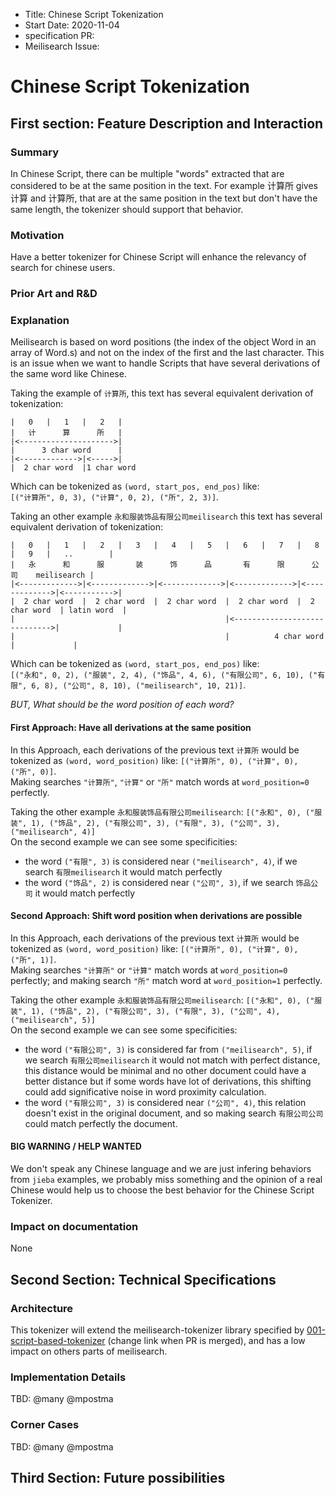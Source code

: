 - Title: Chinese Script Tokenization
- Start Date: 2020-11-04
- specification PR:
- Meilisearch Issue: 

# Chinese Script Tokenization

## First section: Feature Description and Interaction

### Summary

In Chinese Script, there can be multiple "words" extracted that are considered to be at the same position in the text. For example 计算所 gives 计算 and 计算所, that are at the same position in the text but don't have the same length, the tokenizer should support that behavior.


### Motivation

Have a better tokenizer for Chinese Script will enhance the relevancy of search for chinese users.

### Prior Art and R&D
### Explanation

Meilisearch is based on word positions (the index of the object Word in an array of Word.s) and not on the index of the first and the last character. This is an issue when we want to handle Scripts that have several derivations of the same word like Chinese.

Taking the example of `计算所`,
this text has several equivalent derivation of tokenization:
```
|   0   |   1   |   2   |
|   计      算      所   |
|<--------------------->|
|      3 char word      |
|<------------->|<----->|
|  2 char word  |1 char word
```
Which can be tokenized as `(word, start_pos, end_pos)` like:   
`[("计算所", 0, 3), ("计算", 0, 2), ("所", 2, 3)]`.

Taking an other example `永和服装饰品有限公司meilisearch`
this text has several equivalent derivation of tokenization:
```
|   0   |   1   |   2   |   3   |   4   |   5   |   6   |   7   |   8   |   9   |   ..        |
|   永      和      服       装      饰      品       有      限      公       司    meilisearch |
|<------------->|<------------->|<------------->|<------------->|<------------->|<----------->|
|  2 char word  |  2 char word  |  2 char word  |  2 char word  |  2 char word  | latin word  |
|                                               |<----------------------------->|             |
|                                               |          4 char word          |             |
```
Which can be tokenized as `(word, start_pos, end_pos)` like:   
`[("永和", 0, 2), ("服装", 2, 4), ("饰品", 4, 6), ("有限公司", 6, 10), ("有限", 6, 8), ("公司", 8, 10), ("meilisearch", 10, 21)]`.

_BUT, What should be the word position of each word?_

#### First Approach: Have all derivations at the same position

In this Approach, each derivations of the previous text `计算所` would be tokenized as `(word, word_position)` like:
`[("计算所", 0), ("计算", 0), ("所", 0)]`.   
Making searches `"计算所"`, `"计算"` or `"所"` match words at `word_position=0` perfectly.

Taking the other example `永和服装饰品有限公司meilisearch`:
`[("永和", 0), ("服装", 1), ("饰品", 2), ("有限公司", 3), ("有限", 3), ("公司", 3), ("meilisearch", 4)]`   
On the second example we can see some specificities:
- the word `("有限", 3)` is considered near `("meilisearch", 4)`, if we search `有限meilisearch` it would match perfectly
- the word `("饰品", 2)` is considered near `("公司", 3)`, if we search `饰品公司` it would match perfectly

#### Second Approach: Shift word position when derivations are possible

In this Approach, each derivations of the previous text `计算所` would be tokenized as `(word, word_position)` like:
`[("计算所", 0), ("计算", 0), ("所", 1)]`.   
Making searches `"计算所"` or `"计算"` match words at `word_position=0` perfectly; and making search `"所"` match word at `word_position=1` perfectly.

Taking the other example `永和服装饰品有限公司meilisearch`:
`[("永和", 0), ("服装", 1), ("饰品", 2), ("有限公司", 3), ("有限", 3), ("公司", 4), ("meilisearch", 5)]`   
On the second example we can see some specificities:
- the word `("有限公司", 3)` is considered far from `("meilisearch", 5)`, if we search `有限公司meilisearch` it would not match with perfect distance, this distance would be minimal and no other document could have a better distance but if some words have lot of derivations, this shifting could add significative noise in word proximity calculation.
- the word `("有限公司", 3)` is considered near `("公司", 4)`, this relation doesn't exist in the original document, and so making search `有限公司公司` could match perfectly the document.

#### BIG WARNING / HELP WANTED
We don't speak any Chinese language and we are just infering behaviors from `jieba` examples,
we probably miss something and the opinion of a real Chinese would help us to choose the best behavior for the Chinese Script Tokenizer.

### Impact on documentation

None

## Second Section: Technical Specifications

### Architecture

This tokenizer will extend the meilisearch-tokenizer library specified by [001-script-based-tokenizer](https://github.com/meilisearch/specifications/pull/2) (change link when PR is merged),
and has a low impact on others parts of meilisearch.

### Implementation Details

TBD: @many @mpostma

### Corner Cases

TBD: @many @mpostma

## Third Section: Future possibilities
